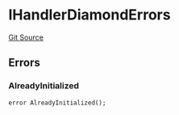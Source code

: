 # IHandlerDiamondErrors
[Git Source](https://github.com/thrackle-io/tron/blob/28055da058876a0a8138d3f9a19aa587a0c30e2b/src/common/IErrors.sol)


## Errors
### AlreadyInitialized

```solidity
error AlreadyInitialized();
```

